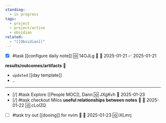 ```yaml
---
standing:
  - in progress
tags:
  - project
  - project/active
  - obsidian
related:
  - "[[Obsidian]]"
---
```

- [x] #task [[configure daily note]] 🆔 14OJLg 🔼 📅 2025-01-21 ✅ 2025-01-21
 
**results/outcomes/artifacts** 💠
 - `updated` [[day template]]
 - ..
---




- [/] #task Explore [[People MOC]], Dann 🆔 JXgKvh 📅 2025-01-23
- [/] #task checkout Milos **useful relationships between notes** 🔼 📅 2025-01-22 🆔 cLoIZQ
- [ ] #task try out [[dooing]] for nvim 🔼 📅 2025-01-23 🆔 iXLmrj
